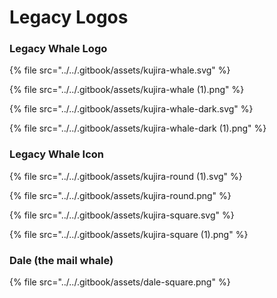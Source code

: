 # Legacy Logos

### Legacy Whale Logo

{% file src="../../.gitbook/assets/kujira-whale.svg" %}

{% file src="../../.gitbook/assets/kujira-whale (1).png" %}

{% file src="../../.gitbook/assets/kujira-whale-dark.svg" %}

{% file src="../../.gitbook/assets/kujira-whale-dark (1).png" %}

### Legacy Whale Icon

{% file src="../../.gitbook/assets/kujira-round (1).svg" %}

{% file src="../../.gitbook/assets/kujira-round.png" %}

{% file src="../../.gitbook/assets/kujira-square.svg" %}

{% file src="../../.gitbook/assets/kujira-square (1).png" %}

### Dale (the mail whale)

{% file src="../../.gitbook/assets/dale-square.png" %}
